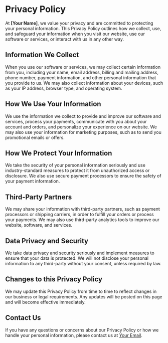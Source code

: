 # Privacy Policy

At **[Your Name]**, we value your privacy and are committed to protecting your personal information. This Privacy Policy outlines how we collect, use, and safeguard your information when you visit our website, use our software or services, or interact with us in any other way.

## Information We Collect

When you use our software or services, we may collect certain information from you, including your name, email address, billing and mailing address, phone number, payment information, and other personal information that you provide to us. We may also collect information about your devices, such as your IP address, browser type, and operating system.

## How We Use Your Information

We use the information we collect to provide and improve our software and services, process your payments, communicate with you about your account and orders, and personalize your experience on our website. We may also use your information for marketing purposes, such as to send you promotional emails or offers.

## How We Protect Your Information

We take the security of your personal information seriously and use industry-standard measures to protect it from unauthorized access or disclosure. We also use secure payment processors to ensure the safety of your payment information.

## Third-Party Partners

We may share your information with third-party partners, such as payment processors or shipping carriers, in order to fulfill your orders or process your payments. We may also use third-party analytics tools to improve our website, software, and services.

## Data Privacy and Security

We take data privacy and security seriously and implement measures to ensure that your data is protected. We will not disclose your personal information to any third-party without your consent, unless required by law.

## Changes to this Privacy Policy

We may update this Privacy Policy from time to time to reflect changes in our business or legal requirements. Any updates will be posted on this page and will become effective immediately.

## Contact Us

If you have any questions or concerns about our Privacy Policy or how we handle your personal information, please contact us at [Your Email](mailto:email@example.com).